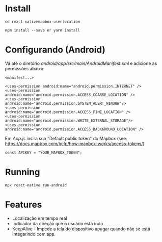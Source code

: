 # Install
```
cd react-nativemapbox-userlocation

npm install --save or yarn install

```

# Configurando (Android)
Vá até o diretório *android/app/src/main/AndroidManifest.xml*
e adicione as permissões abaixo:
```
<manifest...>

<uses-permission android:name="android.permission.INTERNET" />
<uses-permission android:name="android.permission.ACCESS_COARSE_LOCATION" />
<uses-permission android:name="android.permission.SYSTEM_ALERT_WINDOW"/>
<uses-permission android:name="android.permission.ACCESS_FINE_LOCATION" />
<uses-permission android:name="android.permission.WRITE_EXTERNAL_STORAGE"/>
<uses-permission android:name="android.permission.ACCESS_BACKGROUND_LOCATION" />
```

Em *App.js* insira sua "Default public token" do Mapbox (see: https://docs.mapbox.com/help/how-mapbox-works/access-tokens/)

```
const APIKEY = "YOUR_MAPBOX_TOKEN";
```

# Running
```
npx react-native run-android
```

# Features
* Localização em tempo real
* Indicador da direção que o usuário está indo
* KeepAlive - Impede a tela do dispositivo apagar quando não se está integarindo com app. 
